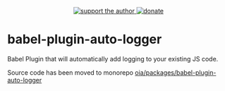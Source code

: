 <p align="center">
  <a href="https://www.patreon.com/paul_comanici">
    <img
      alt="support the author"
      src="https://img.shields.io/badge/patreon-support%20the%20author-blue.svg"
    />
  </a>
  <a href="https://www.paypal.com/cgi-bin/webscr?cmd=_s-xclick&hosted_button_id=T645WN5RWR6WS&source=url">
    <img
      alt="donate"
      src="https://img.shields.io/badge/paypal-donate-blue.svg"
    />
  </a>
</p>

# babel-plugin-auto-logger
Babel Plugin that will automatically add logging to your existing JS code.

Source code has been moved to monorepo [oia/packages/babel-plugin-auto-logger](https://github.com/darkyndy/oia/tree/master/packages/babel-plugin-auto-logger)
